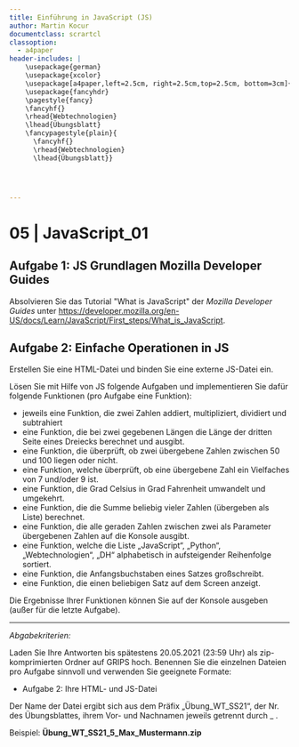 ```yaml
---
title: Einführung in JavaScript (JS)
author: Martin Kocur
documentclass: scrartcl
classoption:
  - a4paper
header-includes: |
    \usepackage{german} 
	\usepackage{xcolor}
    \usepackage[a4paper,left=2.5cm, right=2.5cm,top=2.5cm, bottom=3cm]{geometry}
    \usepackage{fancyhdr}
    \pagestyle{fancy}
    \fancyhf{}
    \rhead{Webtechnologien}
    \lhead{Übungsblatt}
    \fancypagestyle{plain}{
      \fancyhf{}
      \rhead{Webtechnologien}
      \lhead{Übungsblatt}}




---
```



# 05 | JavaScript_01

## Aufgabe 1: JS Grundlagen Mozilla Developer Guides

Absolvieren Sie das Tutorial "What is JavaScript" der _Mozilla Developer Guides_ unter https://developer.mozilla.org/en-US/docs/Learn/JavaScript/First_steps/What_is_JavaScript.

## Aufgabe 2: Einfache Operationen in JS

Erstellen Sie eine HTML-Datei und binden Sie eine externe JS-Datei ein.

Lösen Sie mit Hilfe von JS folgende Aufgaben und implementieren Sie dafür folgende Funktionen (pro Aufgabe eine Funktion):

- jeweils eine Funktion, die zwei Zahlen addiert, multipliziert, dividiert und subtrahiert
- eine Funktion, die bei zwei gegebenen Längen die Länge der dritten Seite eines Dreiecks berechnet und ausgibt.
- eine Funktion, die überprüft, ob zwei übergebene Zahlen zwischen 50 und 100 liegen oder nicht.
- eine Funktion, welche überprüft, ob eine übergebene Zahl ein Vielfaches von 7 und/oder 9 ist.
- eine Funktion, die Grad Celsius in Grad Fahrenheit umwandelt und umgekehrt.
- eine Funktion, die die Summe beliebig vieler Zahlen (übergeben als Liste) berechnet.
- eine Funktion, die alle geraden Zahlen zwischen zwei als Parameter übergebenen Zahlen auf die Konsole ausgibt.
- eine Funktion, welche die Liste „JavaScript“, „Python“, „Webtechnologien“, „DH“ alphabetisch in aufsteigender Reihenfolge sortiert.
- eine Funktion, die Anfangsbuchstaben eines Satzes großschreibt.
- eine Funktion, die einen beliebigen Satz auf dem Screen anzeigt.

Die Ergebnisse Ihrer Funktionen können Sie auf der Konsole ausgeben (außer für die letzte Aufgabe).



------

*Abgabekriterien:*

Laden Sie Ihre Antworten bis spätestens 20.05.2021 (23:59 Uhr) als zip-komprimierten Ordner auf GRIPS hoch.  Benennen Sie die einzelnen Dateien pro Aufgabe sinnvoll und verwenden Sie geeignete Formate:

- Aufgabe 2: Ihre HTML- und JS-Datei

Der Name der Datei ergibt sich aus dem Präfix „Übung_WT_SS21“, der Nr. des Übungsblattes, ihrem Vor- und Nachnamen jeweils getrennt durch _ .

 

Beispiel: **Übung_WT_SS21_5_Max_Mustermann.zip**

